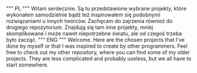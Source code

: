 """ PL """
Witam serdecznie. Są tu przedstawione wybrane projekty, które wykonałem samodzielnie bądź też inspirowałem się podobnymi rozwiązaniami u innych twórców. Zachęcam do zajrzenia również do drugiego repozytorium.
Znajdują się tam inne projekty, mniej skomplikowane i może nawet niepotrzebne światu, ale od czegoś trzeba było zacząć.
""" ENG """
Welcome. Here are the chosen projects that I've done by myself or that I was inspired to create by other programmers.
Feel free to check out my other repository, where you can find some of my older projects. They are less complicated and probably useless, but we all have to start somewhere.
